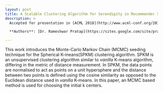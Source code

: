 ```yaml
---
layout: post
title: A Scalable Clustering Algorithm for Serendipity in Recommender Systems
description: >
  Accepted for presentation in [ACML 2018](http://www.acml-conf.org/2018/)

  **Authors**: [Dr. Rameshwar Pratap](https://sites.google.com/site/prataprameshwaryadav/), Pratheeksha Nair, [Anup Anand Deshmukh](https://anup-deshmukh.github.io/)

---
```


This work introduces the Monte-Carlo Markov Chain (MCMC) seeding technique for the Spherical K-means(SPKM) clustering algorithm. SPKM is an unsupervised clustering algorithm similar to *vanilla* K-means algorithm, differing in the metric of distance measurement. In SPKM, the data points are normalised to act as points on a unit hypersphere and the distance between two points is defined using the cosine similarity as opposed to the Euclidean distance used in *vanilla* K-means. In this paper, an MCMC based method is used for choosing the initial k centers.
